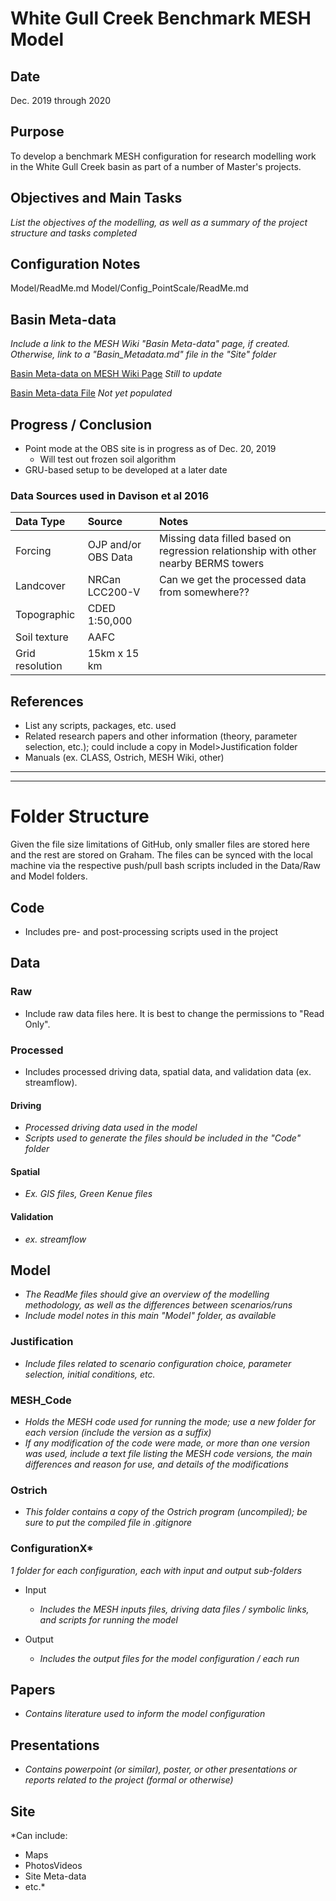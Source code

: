 # White Gull Creek Benchmark MESH Model

## Date
Dec. 2019 through 2020

## Purpose
  To develop a benchmark MESH configuration for research modelling work in the White Gull Creek basin as part of a number of Master's projects.

## Objectives and Main Tasks
  *List the objectives of the modelling, as well as a summary of the project structure and tasks completed*

## Configuration Notes
Model/ReadMe.md
Model/Config_PointScale/ReadMe.md

## Basin Meta-data
*Include a link to the MESH Wiki "Basin Meta-data" page, if created. Otherwise, link to a "Basin_Metadata.md" file in the "Site" folder*

[Basin Meta-data on MESH Wiki Page](https://wiki.usask.ca/display/MESH/White+Gull+Creek+Basin) *Still to update*

[Basin Meta-data File](https://github.com/HaleyBrauner/MESH_Repo_Template/blob/master/Site/BasinMetaData.md) *Not yet populated*

## Progress / Conclusion
- Point mode at the OBS site is in progress as of Dec. 20, 2019
  - Will test out frozen soil algorithm
- GRU-based setup to be developed at a later date

### Data Sources used in Davison et al 2016
| Data Type     | Source | Notes  |
| :------------ |:-------------| :-----|
| Forcing      | OJP and/or OBS Data | Missing data filled based on regression relationship with other nearby BERMS towers |
| Landcover  | NRCan LCC200-V  | Can we get the processed data from somewhere?? |
| Topographic | CDED 1:50,000  |     |
| Soil texture | AAFC | |
| Grid resolution | 15km x 15 km | |

## References
- List any scripts, packages, etc. used
- Related research papers and other information (theory, parameter selection, etc.); could include a copy in Model>Justification folder
- Manuals (ex. CLASS, Ostrich, MESH Wiki, other)

___
___
# Folder Structure
Given the file size limitations of GitHub, only smaller files are stored here and the rest are stored on Graham. The files can be synced with the local machine via the respective push/pull bash scripts included in the Data/Raw and Model folders.

## Code
- Includes pre- and post-processing scripts used in the project

## Data

### Raw
- Include raw data files here. It is best to change the permissions to "Read Only".

### Processed
- Includes processed driving data, spatial data, and validation data (ex. streamflow).

#### Driving
- *Processed driving data used in the model*
- *Scripts used to generate the files should be included in the "Code" folder*

#### Spatial
- *Ex. GIS files, Green Kenue files*

#### Validation
- *ex. streamflow*

## Model
- *The ReadMe files should give an overview of the modelling methodology, as well as the differences between scenarios/runs*
- *Include model notes in this main "Model" folder, as available*

### Justification
- *Include files related to scenario configuration choice, parameter selection, initial conditions, etc.*

### MESH_Code
- *Holds the MESH code used for running the mode; use a new folder for each version (include the version as a suffix)*
- *If any modification of the code were made, or more than one version was used, include a text file listing the MESH code versions, the main differences and reason for use, and details of the modifications*

### Ostrich
- *This folder contains a copy of the Ostrich program (uncompiled); be sure to put the compiled file in .gitignore*

### ConfigurationX*
*1 folder for each configuration, each with input and output sub-folders*

- Input  
  - *Includes the MESH inputs files, driving data files / symbolic links, and scripts for running the model*

- Output
  - *Includes the output files for the model configuration / each run*

## Papers
- *Contains literature used to inform the model configuration*

## Presentations
- *Contains powerpoint (or similar), poster, or other presentations or reports related to the project (formal or otherwise)*

## Site
*Can include:
- Maps
- PhotosVideos
- Site Meta-data
- etc.*
